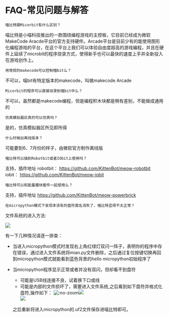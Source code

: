 # FAQ-常见问题与解答

`喵比特跟Micorbit有什么区别？`

喵比特是小喵科技推出的一款围绕编程游戏的主控板，它目前已经成为微软MakeCode Aracde平台的官方支持硬件。Arcade平台是目前少有的能使用图形化编程游戏的平台，在这个平台上我们可以体验自由度超高的游戏编程，并且在硬件上延续了microbit的程序烧录方式，使得新手也可以最快的速度上手并全新投入在游戏创作上。

`用常规的makecode可以控制喵bit么？`  

不可以，喵bit有特定版本的makecode，叫做makecode Arcade

`Micorbit的程序可以直接烧录到喵bit中么？`

不可以，虽然都是makecode编程，但是编程积木块都是稍有差别，不能做成通用的

`仿真模拟器区真的可以仿真吗？ `

是的，仿真模拟器区所见即所得

`什么时候出离线版本？`

可能要到6、7月份的样子，由微软官方制作离线版

`喵比特可以插到Robotbit或者IObit上使用吗？`

支持，插件地址
robotbit： https://github.com/KittenBot/meow-robotbit  
iobit： https://github.com/KittenBot/meow-iobit

`喵比特可以和能量魔块套件一起使用么？`  

支持，插件地址 https://github.com/KittenBot/meow-powerbrick

`在micropython模式下发现本该有的盘符莫名消失了，喵比特显得不太正常？`   

文件系统的进入方法:  

![](https://s2.ax1x.com/2019/05/30/VKr2lR.gif)



有一下几种情况请逐一排查：
- 当进入micropython模式时发现右上角红绿灯双闪一阵子，表明你的程序中存在错误，通过进入文件系统将mian.py文件删除，之后通过复位按键切换再回到micropython模式就能看到蓝色背景的hello micropython初始程序了  
- 当micropython程序显示正常或者并没有双闪，但却看不到盘符
    - 可能是USB线连接不良，试着换下口或线
    - 可能是内部的文件损坏了，需要进入文件系统,之后看到如下盘符并格式化盘符,操作如下： ![](https://s2.ax1x.com/2019/05/30/VKrR61.png ':no-zoom')![](https://s2.ax1x.com/2019/05/30/VKsVBV.png)  
    ![](https://s2.ax1x.com/2019/05/30/VKsBjI.png)   

    之后重新将进入micropython的.uf2文件保存进喵比特即可。   

